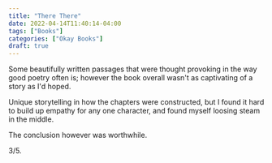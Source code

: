 ```yaml
---
title: "There There"
date: 2022-04-14T11:40:14-04:00
tags: ["Books"]
categories: ["Okay Books"]
draft: true
---
```


Some beautifully written passages that were thought provoking in the way good poetry often is; however the book overall wasn't as captivating of a story as I'd hoped.

Unique storytelling in how the chapters were constructed, but I found it hard to build up empathy for any one character, and found myself loosing steam in the middle.

The conclusion however was worthwhile.

3/5.
